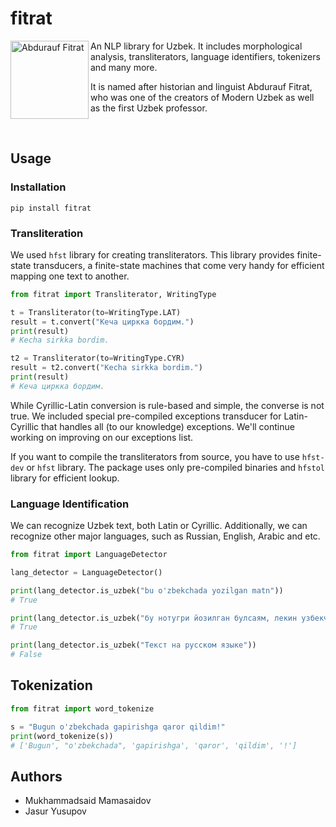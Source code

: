 # fitrat

<img src="https://github.com/tahrirchi/fitrat/blob/main/fitrat.png" alt="Abdurauf Fitrat" style="width:125px;" align="left"/>

An NLP library for Uzbek. It includes morphological analysis, transliterators, language identifiers, tokenizers and many more.

It is named after historian and linguist Abdurauf Fitrat, who was one of the creators of Modern Uzbek as well as the first Uzbek professor.

<br />

## Usage

### Installation

```shell
pip install fitrat
```

### Transliteration

We used `hfst` library for creating transliterators. This library provides finite-state transducers, a finite-state machines that come very handy for efficient mapping one text to another.

```python
from fitrat import Transliterator, WritingType

t = Transliterator(to=WritingType.LAT)
result = t.convert("Кеча циркка бордим.")
print(result)
# Kecha sirkka bordim.

t2 = Transliterator(to=WritingType.CYR)
result = t2.convert("Kecha sirkka bordim.")
print(result)
# Кеча циркка бордим.
```

While Cyrillic-Latin conversion is rule-based and simple, the converse is not true. We included special pre-compiled exceptions transducer for Latin-Cyrillic that handles all (to our knowledge) exceptions. We'll continue working on improving on our exceptions list.

If you want to compile the transliterators from source, you have to use `hfst-dev` or `hfst` library. The package uses only pre-compiled binaries and `hfstol` library for efficient lookup.

### Language Identification

We can recognize Uzbek text, both Latin or Cyrillic. Additionally, we can recognize other major languages, such as Russian, English, Arabic and etc.

```python
from fitrat import LanguageDetector

lang_detector = LanguageDetector()

print(lang_detector.is_uzbek("bu o'zbekchada yozilgan matn"))
# True

print(lang_detector.is_uzbek("бу нотугри йозилган булсаям, лекин узбекча матн"))
# True

print(lang_detector.is_uzbek("Текст на русском языке"))
# False
```

## Tokenization

```python
from fitrat import word_tokenize

s = "Bugun o'zbekchada gapirishga qaror qildim!"
print(word_tokenize(s))
# ['Bugun', "o'zbekchada", 'gapirishga', 'qaror', 'qildim', '!']
```

## Authors

- Mukhammadsaid Mamasaidov
- Jasur Yusupov
